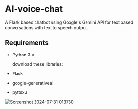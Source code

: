# AI-voice-chat
A Flask based chatbot using Google's Gemini API for text based conversations with text to speech output.

## Requirements
- Python 3.x

  download these libraries:
- Flask
- google-generativeai
- pyttsx3

![Screenshot 2024-07-31 013730](https://github.com/user-attachments/assets/4d6fade9-9d0e-4d51-ae57-82fc38a449df)

